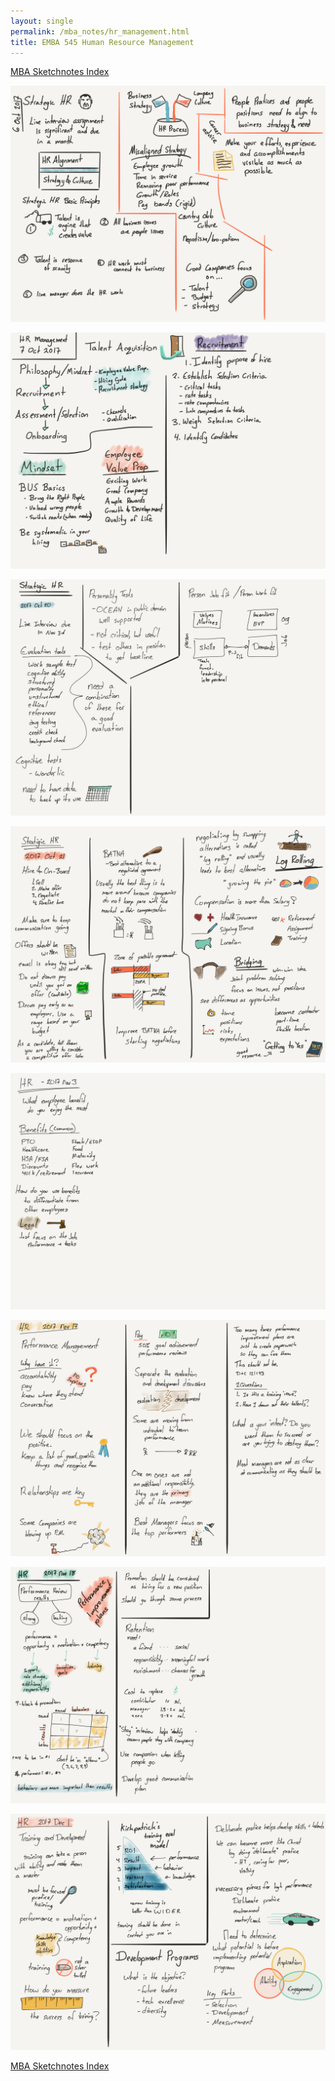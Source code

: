 ```yaml
---
layout: single
permalink: /mba_notes/hr_management.html
title: EMBA 545 Human Resource Management
---
```

[MBA Sketchnotes Index][index]

[![note 1][note_1]][note_1]

[![note 2][note_2]][note_2]

[![note 3][note_3]][note_3]

[![note 4][note_4]][note_4]

[![note 5][note_5]][note_5]

[![note 6][note_6]][note_6]

[![note 7][note_7]][note_7]

[![note 8][note_8]][note_8]

[MBA Sketchnotes Index][index]

[index]: /mba_notes/
[note_1]: /images/mba_sketchnotes/emba_545_hr_management/note_1.png
[note_2]: /images/mba_sketchnotes/emba_545_hr_management/note_2.png
[note_3]: /images/mba_sketchnotes/emba_545_hr_management/note_3.png
[note_4]: /images/mba_sketchnotes/emba_545_hr_management/note_4.png
[note_5]: /images/mba_sketchnotes/emba_545_hr_management/note_5.png
[note_6]: /images/mba_sketchnotes/emba_545_hr_management/note_6.png
[note_7]: /images/mba_sketchnotes/emba_545_hr_management/note_7.png
[note_8]: /images/mba_sketchnotes/emba_545_hr_management/note_8.png
